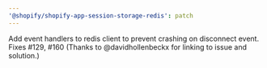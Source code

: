 ```yaml
---
'@shopify/shopify-app-session-storage-redis': patch
---
```


Add event handlers to redis client to prevent crashing on disconnect event. Fixes #129, #160 (Thanks to @davidhollenbeckx for linking to issue and solution.)
